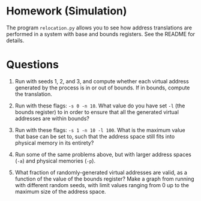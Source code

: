 # Homework (Simulation)

The program `relocation.py` allows you to see how address translations are
performed in a system with base and bounds registers. See the README for details.

# Questions

1.  Run with seeds 1, 2, and 3, and compute whether each virtual address
    generated by the process is in or out of bounds. If in bounds, compute the
    translation.

2.  Run with these flags: `-s 0 -n 10`. What value do you have set `-l` (the
    bounds register) to in order to ensure that all the generated virtual
    addresses are within bounds?

3.  Run with these flags: `-s 1 -n 10 -l 100`. What is the maximum value that
    base can be set to, such that the address space still fits into physical
    memory in its entirety?

4.  Run some of the same problems above, but with larger address spaces (`-a`)
    and physical memories (`-p`).

5.  What fraction of randomly-generated virtual addresses are valid, as a
    function of the value of the bounds register? Make a graph from running with
    different random seeds, with limit values ranging from 0 up to the maximum
    size of the address space.
